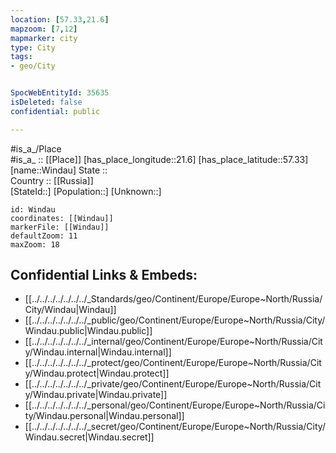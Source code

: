 ```yaml
---
location: [57.33,21.6] 
mapzoom: [7,12] 
mapmarker: city 
type: City
tags:
- geo/City


SpocWebEntityId: 35635
isDeleted: false
confidential: public

---
```

#is_a_/Place  
#is_a_ :: [[Place]] 
[has_place_longitude::21.6] 
[has_place_latitude::57.33] 
[name::Windau] 
State ::  
Country :: [[Russia]]  
[StateId::] 
[Population::] 
[Unknown::] 


```leaflet
id: Windau
coordinates: [[Windau]] 
markerFile: [[Windau]] 
defaultZoom: 11 
maxZoom: 18
```


## Confidential Links & Embeds: 
- [[../../../../../../../_Standards/geo/Continent/Europe/Europe~North/Russia/City/Windau|Windau]] 
- [[../../../../../../../_public/geo/Continent/Europe/Europe~North/Russia/City/Windau.public|Windau.public]] 
- [[../../../../../../../_internal/geo/Continent/Europe/Europe~North/Russia/City/Windau.internal|Windau.internal]] 
- [[../../../../../../../_protect/geo/Continent/Europe/Europe~North/Russia/City/Windau.protect|Windau.protect]] 
- [[../../../../../../../_private/geo/Continent/Europe/Europe~North/Russia/City/Windau.private|Windau.private]] 
- [[../../../../../../../_personal/geo/Continent/Europe/Europe~North/Russia/City/Windau.personal|Windau.personal]] 
- [[../../../../../../../_secret/geo/Continent/Europe/Europe~North/Russia/City/Windau.secret|Windau.secret]] 
